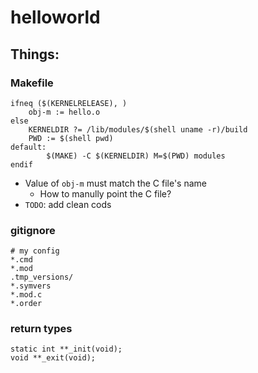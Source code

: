 # helloworld
## Things:
### Makefile
```
ifneq ($(KERNELRELEASE), )
	obj-m := hello.o
else
	KERNELDIR ?= /lib/modules/$(shell uname -r)/build
	PWD := $(shell pwd)
default:
		$(MAKE) -C $(KERNELDIR) M=$(PWD) modules
endif
```
 - Value of `obj-m` must match the C file's name
   - How to manully point the C file?
 - `TODO`: add clean cods

### gitignore
```
# my config
*.cmd
*.mod
.tmp_versions/
*.symvers
*.mod.c
*.order
```
### return types
```
static int **_init(void);
void **_exit(void);
```

